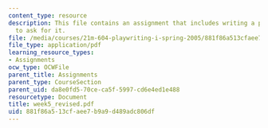```yaml
---
content_type: resource
description: This file contains an assignment that includes writing a play and questions
  to ask for it.
file: /media/courses/21m-604-playwriting-i-spring-2005/881f86a513cfaee7b9a9d489adc806df_week5_revised.pdf
file_type: application/pdf
learning_resource_types:
- Assignments
ocw_type: OCWFile
parent_title: Assignments
parent_type: CourseSection
parent_uid: da8e0fd5-70ce-ca5f-5997-cd6e4ed1e488
resourcetype: Document
title: week5_revised.pdf
uid: 881f86a5-13cf-aee7-b9a9-d489adc806df
---
```

